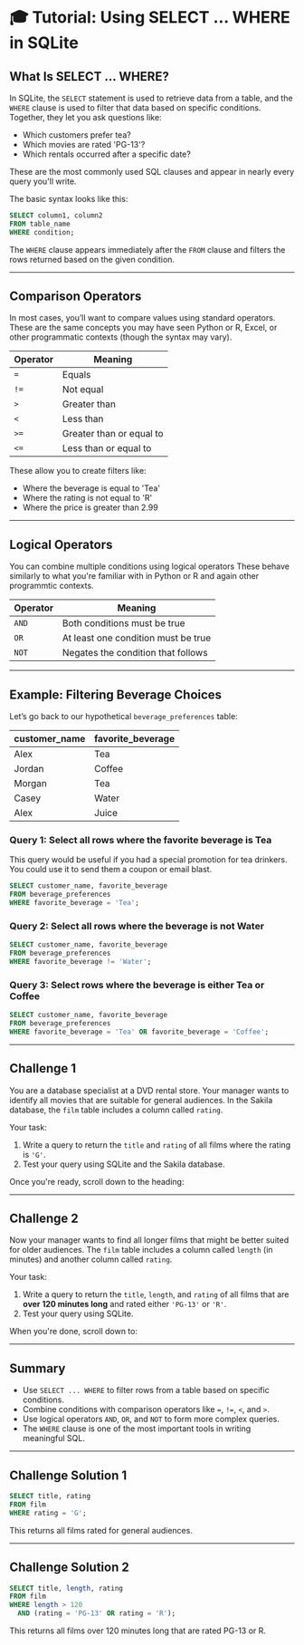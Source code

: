 
# 🎓 Tutorial: Using SELECT ... WHERE in SQLite

## What Is SELECT ... WHERE?

In SQLite, the `SELECT` statement is used to retrieve data from a table, and the `WHERE` clause is used to filter that data based on specific conditions. Together, they let you ask questions like:

- Which customers prefer tea?
- Which movies are rated 'PG-13'?
- Which rentals occurred after a specific date?

These are the most commonly used SQL clauses and appear in nearly every query you'll write.

The basic syntax looks like this:

```sql
SELECT column1, column2
FROM table_name
WHERE condition;
```

The `WHERE` clause appears immediately after the `FROM` clause and filters the rows returned based on the given condition.

---

## Comparison Operators

In most cases, you’ll want to compare values using standard operators. These are the same concepts you may have seen Python or R, Excel, or other programmatic contexts (though the syntax may vary).

| Operator | Meaning                  |
| -------- | ------------------------ |
| `=`      | Equals                   |
| `!=`     | Not equal                |
| `>`      | Greater than             |
| `<`      | Less than                |
| `>=`     | Greater than or equal to |
| `<=`     | Less than or equal to    |

These allow you to create filters like:

* Where the beverage is equal to 'Tea'
* Where the rating is not equal to 'R'
* Where the price is greater than 2.99

---

## Logical Operators

You can combine multiple conditions using logical operators These behave similarly to what you're familiar with in Python or R and again other programmtic contexts.

| Operator | Meaning                             |
| -------- | ----------------------------------- |
| `AND`    | Both conditions must be true        |
| `OR`     | At least one condition must be true |
| `NOT`    | Negates the condition that follows  |

---

## Example: Filtering Beverage Choices

Let’s go back to our hypothetical `beverage_preferences` table:

| customer\_name | favorite\_beverage |
| -------------- | ------------------ |
| Alex           | Tea                |
| Jordan         | Coffee             |
| Morgan         | Tea                |
| Casey          | Water              |
| Alex           | Juice              |

### Query 1: Select all rows where the favorite beverage is Tea

This query would be useful if you had a special promotion for tea drinkers. You could use it to send them a coupon or email blast.

```sql
SELECT customer_name, favorite_beverage
FROM beverage_preferences
WHERE favorite_beverage = 'Tea';
```

### Query 2: Select all rows where the beverage is not Water

```sql
SELECT customer_name, favorite_beverage
FROM beverage_preferences
WHERE favorite_beverage != 'Water';
```

### Query 3: Select rows where the beverage is either Tea or Coffee

```sql
SELECT customer_name, favorite_beverage
FROM beverage_preferences
WHERE favorite_beverage = 'Tea' OR favorite_beverage = 'Coffee';
```

---

## Challenge 1

You are a database specialist at a DVD rental store. Your manager wants to identify all movies that are suitable for general audiences. In the Sakila database, the `film` table includes a column called `rating`.

Your task:

1. Write a query to return the `title` and `rating` of all films where the rating is `'G'`.
2. Test your query using SQLite and the Sakila database.

Once you're ready, scroll down to the heading:

---

## Challenge 2

Now your manager wants to find all longer films that might be better suited for older audiences. The `film` table includes a column called `length` (in minutes) and another column called `rating`.

Your task:

1. Write a query to return the `title`, `length`, and `rating` of all films that are **over 120 minutes long** and rated either `'PG-13'` or `'R'`.
2. Test your query using SQLite.

When you're done, scroll down to:

---

## Summary

* Use `SELECT ... WHERE` to filter rows from a table based on specific conditions.
* Combine conditions with comparison operators like `=`, `!=`, `<`, and `>`.
* Use logical operators `AND`, `OR`, and `NOT` to form more complex queries.
* The `WHERE` clause is one of the most important tools in writing meaningful SQL.

---

## Challenge Solution 1

```sql
SELECT title, rating
FROM film
WHERE rating = 'G';
```

This returns all films rated for general audiences.

---

## Challenge Solution 2

```sql
SELECT title, length, rating
FROM film
WHERE length > 120
  AND (rating = 'PG-13' OR rating = 'R');
```

This returns all films over 120 minutes long that are rated PG-13 or R.

```
